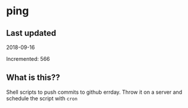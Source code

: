 # ping

## Last updated
2018-09-16

Incremented: 566

## What is this??
Shell scripts to push commits to github errday. Throw it on a server and schedule the script with `cron`
